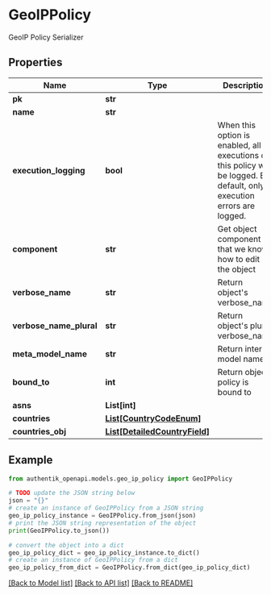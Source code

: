 # GeoIPPolicy

GeoIP Policy Serializer

## Properties

Name | Type | Description | Notes
------------ | ------------- | ------------- | -------------
**pk** | **str** |  | [readonly] 
**name** | **str** |  | 
**execution_logging** | **bool** | When this option is enabled, all executions of this policy will be logged. By default, only execution errors are logged. | [optional] 
**component** | **str** | Get object component so that we know how to edit the object | [readonly] 
**verbose_name** | **str** | Return object&#39;s verbose_name | [readonly] 
**verbose_name_plural** | **str** | Return object&#39;s plural verbose_name | [readonly] 
**meta_model_name** | **str** | Return internal model name | [readonly] 
**bound_to** | **int** | Return objects policy is bound to | [readonly] 
**asns** | **List[int]** |  | [optional] 
**countries** | [**List[CountryCodeEnum]**](CountryCodeEnum.md) |  | 
**countries_obj** | [**List[DetailedCountryField]**](DetailedCountryField.md) |  | [readonly] 

## Example

```python
from authentik_openapi.models.geo_ip_policy import GeoIPPolicy

# TODO update the JSON string below
json = "{}"
# create an instance of GeoIPPolicy from a JSON string
geo_ip_policy_instance = GeoIPPolicy.from_json(json)
# print the JSON string representation of the object
print(GeoIPPolicy.to_json())

# convert the object into a dict
geo_ip_policy_dict = geo_ip_policy_instance.to_dict()
# create an instance of GeoIPPolicy from a dict
geo_ip_policy_from_dict = GeoIPPolicy.from_dict(geo_ip_policy_dict)
```
[[Back to Model list]](../README.md#documentation-for-models) [[Back to API list]](../README.md#documentation-for-api-endpoints) [[Back to README]](../README.md)


